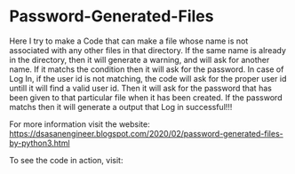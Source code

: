 # Password-Generated-Files
Here I try to make a Code that can make a file whose name is not associated with any other files in that directory. 
If the same name is already in the directory, then it will generate a warning, and will ask for another name.
If it matchs the condition then it will ask for the password.
In case of Log In, if the user id is not matching, the code will ask for the proper user id untill it will find a valid user id.
Then it will ask for the password that has been given to that particular file when it has been created.
If the password matchs then it will generate a output that Log in successful!!!

For more information visit the website:
https://dsasanengineer.blogspot.com/2020/02/password-generated-files-by-python3.html

To see the code in action, visit:
